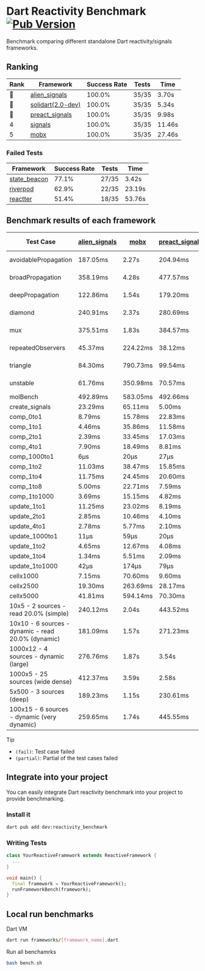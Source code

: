 # Dart Reactivity Benchmark [![Pub Version](https://img.shields.io/pub/v/reactivity_benchmark)](https://pub.dev/packages/reactivity_benchmark)

Benchmark comparing different standalone Dart reactivity/signals frameworks.

## Ranking

<!-- ranking start -->
| Rank | Framework | Success Rate | Tests | Time |
|------|-----------|--------------|-------|------|
| 🥇 | [alien_signals](https://github.com/medz/alien-signals-dart) | 100.0% | 35/35 | 3.70s |
| 🥈 | [solidart(2.0-dev)](https://github.com/nank1ro/solidart/tree/dev) | 100.0% | 35/35 | 5.34s |
| 🥉 | [preact_signals](https://pub.dev/packages/preact_signals) | 100.0% | 35/35 | 9.98s |
| 4 | [signals](https://github.com/rodydavis/signals.dart) | 100.0% | 35/35 | 11.46s |
| 5 | [mobx](https://github.com/mobxjs/mobx.dart) | 100.0% | 35/35 | 27.46s |

<!-- ranking end -->

### **Failed Tests**

<!-- fail start -->
| Framework | Success Rate | Tests | Time |
|-----------|--------------|-------|------|
| [state_beacon](https://github.com/jinyus/dart_beacon) | 77.1% | 27/35 | 3.42s |
| [riverpod](https://github.com/rrousselGit/riverpod) | 62.9% | 22/35 | 23.19s |
| [reactter](https://github.com/2devs-team/reactter) | 51.4% | 18/35 | 53.76s |

<!-- fail end -->

## Benchmark results of each framework

<!-- test-case start -->
| Test Case | [alien_signals](https://github.com/medz/alien-signals-dart) | [mobx](https://github.com/mobxjs/mobx.dart) | [preact_signals](https://pub.dev/packages/preact_signals) | [reactter](https://github.com/2devs-team/reactter) | [riverpod](https://github.com/rrousselGit/riverpod) | [signals](https://github.com/rodydavis/signals.dart) | [solidart(2.0-dev)](https://github.com/nank1ro/solidart/tree/dev) | [state_beacon](https://github.com/jinyus/dart_beacon) |
|---|---|---|---|---|---|---|---|---|
| avoidablePropagation | 187.05ms | 2.27s | 204.94ms | 1.25s | 1.44s | 246.41ms | 274.69ms | 152.97ms (fail) |
| broadPropagation | 358.19ms | 4.28s | 477.57ms | 4.99s | 82.66ms (fail) | 452.96ms | 501.03ms | 6.30ms (fail) |
| deepPropagation | 122.86ms | 1.54s | 179.20ms | 4.00s | 1.95s (fail) | 175.88ms | 171.18ms | 144.36ms (fail) |
| diamond | 240.91ms | 2.37s | 280.69ms | 14.03s (fail) | 2.60s (fail) | 308.55ms | 364.52ms | 191.60ms (fail) |
| mux | 375.51ms | 1.83s | 384.57ms | 1.02s | 600.89ms (fail) | 410.24ms | 440.67ms | 191.06ms (fail) |
| repeatedObservers | 45.37ms | 224.22ms | 38.12ms | 9.74s | 386.00ms (fail) | 49.24ms | 78.02ms | 53.21ms (fail) |
| triangle | 84.30ms | 790.73ms | 99.54ms | 4.52s | 904.88ms (fail) | 104.36ms | 116.25ms | 76.94ms (fail) |
| unstable | 61.76ms | 350.98ms | 70.57ms | 7.64s | 617.01ms (fail) | 77.23ms | 93.66ms | 338.75ms (fail) |
| molBench | 492.89ms | 583.05ms | 492.66ms | 5.90s | 12.41ms | 484.23ms | 493.88ms | 1.14ms |
| create_signals | 23.29ms | 65.11ms | 5.00ms | 13.34ms | 24.19ms | 26.82ms | 91.16ms | 60.97ms |
| comp_0to1 | 8.79ms | 15.78ms | 22.83ms | 13.68ms | 14.45ms | 11.91ms | 34.87ms | 53.45ms |
| comp_1to1 | 4.46ms | 35.86ms | 11.58ms | 99.56ms | 21.54ms | 27.44ms | 51.44ms | 53.77ms |
| comp_2to1 | 2.39ms | 33.45ms | 17.03ms | 72.37ms | 24.98ms | 10.85ms | 39.13ms | 36.22ms |
| comp_4to1 | 7.90ms | 18.49ms | 8.81ms | 85.23ms | 6.88ms | 2.07ms | 19.89ms | 16.56ms |
| comp_1000to1 | 6μs | 20μs | 27μs | 59.32ms | 5μs | 7μs | 14μs | 42μs |
| comp_1to2 | 11.03ms | 38.47ms | 15.85ms | 66.89ms | 15.85ms | 21.31ms | 32.97ms | 44.76ms |
| comp_1to4 | 11.75ms | 24.45ms | 20.60ms | 99.18ms | 23.34ms | 13.31ms | 20.96ms | 44.41ms |
| comp_1to8 | 5.00ms | 22.71ms | 7.59ms | 116.37ms | 5.15ms | 7.02ms | 23.07ms | 43.13ms |
| comp_1to1000 | 3.69ms | 15.15ms | 4.82ms | 47.90ms | 4.01ms | 4.70ms | 14.92ms | 38.15ms |
| update_1to1 | 11.25ms | 23.02ms | 8.19ms | N/A | 90.91ms | 9.19ms | 16.16ms | 5.77ms |
| update_2to1 | 2.85ms | 10.46ms | 4.10ms | N/A | 45.82ms | 4.55ms | 8.06ms | 2.87ms |
| update_4to1 | 2.78ms | 5.77ms | 2.10ms | N/A | 22.24ms | 2.31ms | 4.06ms | 1.47ms |
| update_1000to1 | 11μs | 59μs | 20μs | N/A | 194μs | 23μs | 40μs | 15μs |
| update_1to2 | 4.65ms | 12.67ms | 4.08ms | N/A | 47.37ms | 4.90ms | 8.12ms | 2.96ms |
| update_1to4 | 1.34ms | 5.51ms | 2.09ms | N/A | 22.96ms | 2.31ms | 4.04ms | 1.46ms |
| update_1to1000 | 42μs | 174μs | 79μs | N/A | 124μs | 44μs | 163μs | 382μs |
| cellx1000 | 7.15ms | 70.60ms | 9.60ms | N/A | N/A | 10.00ms | 11.63ms | 5.19ms |
| cellx2500 | 19.30ms | 263.69ms | 28.17ms | N/A | N/A | 32.02ms | 37.42ms | 26.73ms |
| cellx5000 | 41.81ms | 594.14ms | 70.30ms | N/A | N/A | 62.28ms | 73.70ms | 64.40ms |
| 10x5 - 2 sources - read 20.0% (simple) | 240.12ms | 2.04s | 443.52ms | N/A | 2.44s | 524.70ms | 384.77ms | 242.35ms |
| 10x10 - 6 sources - dynamic - read 20.0% (dynamic) | 181.09ms | 1.57s | 271.23ms | N/A | 1.58s (partial) | 279.64ms | 242.62ms | 201.12ms |
| 1000x12 - 4 sources - dynamic (large) | 276.76ms | 1.87s | 3.54s | N/A | 2.64s (partial) | 3.97s | 465.82ms | 343.49ms |
| 1000x5 - 25 sources (wide dense) | 412.37ms | 3.59s | 2.58s | N/A | 4.31s | 3.42s | 585.25ms | 503.61ms |
| 5x500 - 3 sources (deep) | 189.23ms | 1.15s | 230.61ms | N/A | 1.41s | 226.02ms | 252.68ms | 205.61ms |
| 100x15 - 6 sources - dynamic (very dynamic) | 259.65ms | 1.74s | 445.55ms | N/A | 1.85s (partial) | 472.94ms | 384.95ms | 259.99ms |

<!-- test-case end -->

> [!TIP]
> - `(fail)`: Test case failed
> - `(partial)`: Partial of the test cases failed

## Integrate into your project

You can easily integrate Dart reactivity benchmark into your project to provide benchmarking.

### Install it

```bash
dart pub add dev:reactivity_benchmark
```

### Writing Tests

```dart
class YourReactiveFramework extends ReactiveFramework {
  ...
}

void main() {
  final framework = YourReactiveFramework();
  runFrameworkBench(framework);
}
```

## Local run benchmarks

Dart VM
```bash
dart run frameworks/[framework_name].dart
```

Run all benchamrks
```bash
bash bench.sh
```
